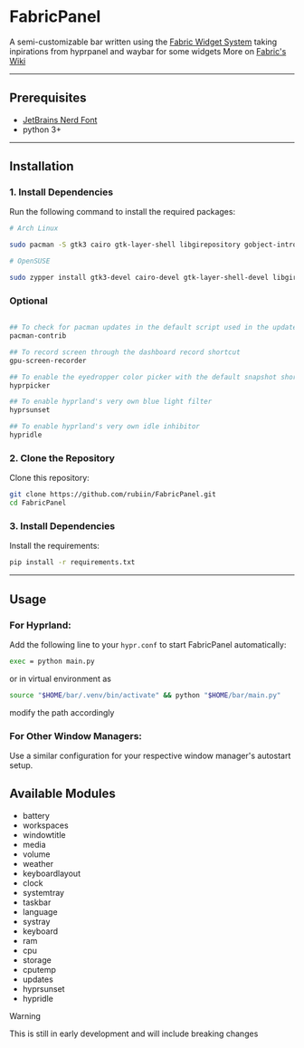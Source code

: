 # FabricPanel

A semi-customizable bar written using the [Fabric Widget System](https://github.com/Fabric-Development/fabric) taking inpirations from hyprpanel and waybar for some widgets
More on [Fabric's Wiki](https://wiki.ffpy.org)

---

## Prerequisites

- [JetBrains Nerd Font](https://www.nerdfonts.com)
- python 3+

---

## **Installation**

### **1. Install Dependencies**

Run the following command to install the required packages:

```sh
# Arch Linux

sudo pacman -S gtk3 cairo gtk-layer-shell libgirepository gobject-introspection gobject-introspection-runtime python python-pip python-gobject python-psutils python-cairo python-loguru python-setproctitle pkgconf

# OpenSUSE

sudo zypper install gtk3-devel cairo-devel gtk-layer-shell-devel libgirepository-1_0-1 libgirepository-2_0-0 gobject-introspection-devel python311 python311-pip python311-psutils python311-gobject python311-gobject-cairo python311-pycairo python311-loguru python311-setproctitle pkgconf
```

### Optional

```sh

## To check for pacman updates in the default script used in the updates module
pacman-contrib

## To record screen through the dashboard record shortcut
gpu-screen-recorder

## To enable the eyedropper color picker with the default snapshot shortcut in the dashboard
hyprpicker

## To enable hyprland's very own blue light filter
hyprsunset

## To enable hyprland's very own idle inhibitor
hypridle

```

### **2. Clone the Repository**

Clone this repository:

```sh
git clone https://github.com/rubiin/FabricPanel.git
cd FabricPanel
```

### **3. Install Dependencies**

Install the requirements:

```sh
pip install -r requirements.txt
```

---

## **Usage**

### **For Hyprland:**

Add the following line to your `hypr.conf` to start FabricPanel automatically:

```sh
exec = python main.py
```
or in virtual environment as

```sh
source "$HOME/bar/.venv/bin/activate" && python "$HOME/bar/main.py"

```
modify the path accordingly


### **For Other Window Managers:**

Use a similar configuration for your respective window manager's autostart setup.

## **Available Modules**

- battery
- workspaces
- windowtitle
- media
- volume
- weather
- keyboardlayout
- clock
- systemtray
- taskbar
- language
- systray
- keyboard
- ram
- cpu
- storage
- cputemp
- updates
- hyprsunset
- hypridle

> [!WARNING]
> This is still in early development and will include breaking changes
